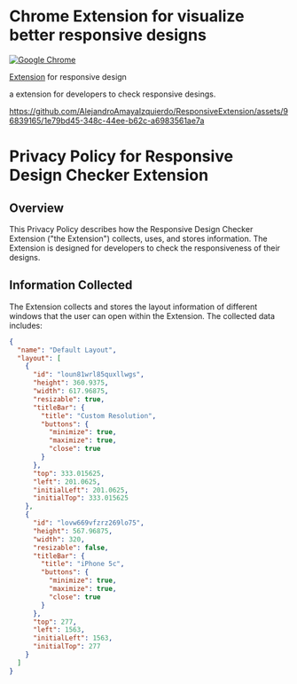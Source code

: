 # Chrome Extension for visualize better responsive designs

[![Google Chrome](https://img.shields.io/badge/Google%20Chrome-4285F4?style=for-the-badge&logo=GoogleChrome&logoColor=white)](https://chromewebstore.google.com/u/1/detail/responsive-extension/dppcabjajpicaohiikhpjgkgkpekloke)

[Extension](https://chromewebstore.google.com/u/1/detail/responsive-extension/dppcabjajpicaohiikhpjgkgkpekloke) for responsive design

a extension for developers to check responsive desings.

https://github.com/AlejandroAmayaIzquierdo/ResponsiveExtension/assets/96839165/1e79bd45-348c-44ee-b62c-a6983561ae7a


# Privacy Policy for Responsive Design Checker Extension

## Overview

This Privacy Policy describes how the Responsive Design Checker Extension ("the Extension") collects, uses, and stores information. The Extension is designed for developers to check the responsiveness of their designs.

## Information Collected

The Extension collects and stores the layout information of different windows that the user can open within the Extension. The collected data includes:

```json
{
  "name": "Default Layout",
  "layout": [
    {
      "id": "loun81wrl85quxllwgs",
      "height": 360.9375,
      "width": 617.96875,
      "resizable": true,
      "titleBar": {
        "title": "Custom Resolution",
        "buttons": {
          "minimize": true,
          "maximize": true,
          "close": true
        }
      },
      "top": 333.015625,
      "left": 201.0625,
      "initialLeft": 201.0625,
      "initialTop": 333.015625
    },
    {
      "id": "lovw669vfzrz269lo75",
      "height": 567.96875,
      "width": 320,
      "resizable": false,
      "titleBar": {
        "title": "iPhone 5c",
        "buttons": {
          "minimize": true,
          "maximize": true,
          "close": true
        }
      },
      "top": 277,
      "left": 1563,
      "initialLeft": 1563,
      "initialTop": 277
    }
  ]
}

